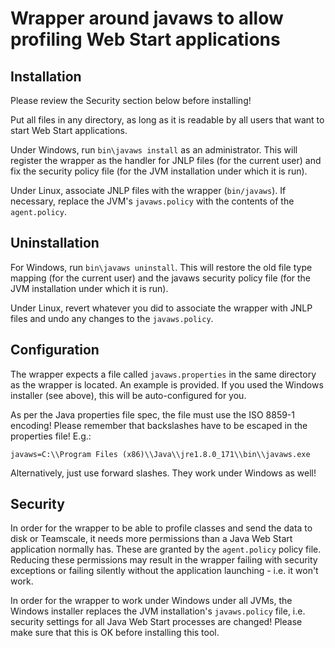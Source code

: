 # Wrapper around javaws to allow profiling Web Start applications

## Installation

Please review the Security section below before installing!

Put all files in any directory, as long as it is readable by all users that want to start
Web Start applications.

Under Windows, run `bin\javaws install` as an administrator. This will register the wrapper as the handler for JNLP files
(for the current user) and fix the security policy file (for the JVM installation under which it is run).

Under Linux, associate JNLP files with the wrapper (`bin/javaws`). If necessary, replace the JVM's `javaws.policy`
with the contents of the `agent.policy`.

## Uninstallation

For Windows, run `bin\javaws uninstall`. This will restore the old file type mapping (for the current user)
and the javaws security policy file (for the JVM installation under which it is run).

Under Linux, revert whatever you did to associate the wrapper with JNLP files and undo any changes to the `javaws.policy`.

## Configuration

The wrapper expects a file called `javaws.properties` in the same directory as the wrapper is located.
An example is provided. If you used the Windows installer (see above), this will be auto-configured for you.

As per the Java properties file spec, the file must use the ISO 8859-1 encoding!
Please remember that backslashes have to be escaped in the properties file! E.g.:

    javaws=C:\\Program Files (x86)\\Java\\jre1.8.0_171\\bin\\javaws.exe

Alternatively, just use forward slashes. They work under Windows as well!

## Security

In order for the wrapper to be able to profile classes and send the data to disk or Teamscale, it needs
more permissions than a Java Web Start application normally has. These are granted by the `agent.policy`
policy file. Reducing these permissions may result in the wrapper failing with security exceptions or
failing silently without the application launching - i.e. it won't work.

In order for the wrapper to work under Windows under all JVMs, the Windows installer replaces the JVM
installation's `javaws.policy` file, i.e. security settings for all Java Web Start processes are
changed! Please make sure that this is OK before installing this tool.

